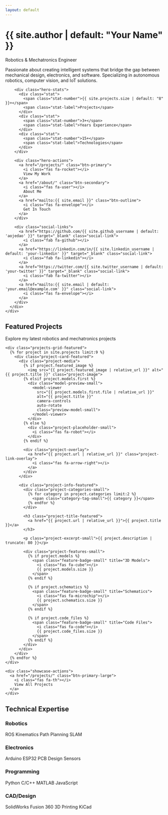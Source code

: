 ```yaml
---
layout: default
---
```


<div class="hero-personal">
  <div class="container">
    <div class="hero-content">
      <div class="hero-info">
        <h1 class="hero-name">{{ site.author | default: "Your Name" }}</h1>
        <p class="hero-title">Robotics & Mechatronics Engineer</p>
        <p class="hero-description">Passionate about creating intelligent systems that bridge the gap between mechanical design, electronics, and software. Specializing in autonomous robotics, computer vision, and IoT solutions.</p>
        
        <div class="hero-stats">
          <div class="stat">
            <span class="stat-number">{{ site.projects.size | default: "8" }}+</span>
            <span class="stat-label">Projects</span>
          </div>
          <div class="stat">
            <span class="stat-number">3+</span>
            <span class="stat-label">Years Experience</span>
          </div>
          <div class="stat">
            <span class="stat-number">15+</span>
            <span class="stat-label">Technologies</span>
          </div>
        </div>
        
        <div class="hero-actions">
          <a href="/projects/" class="btn-primary">
            <i class="fas fa-rocket"></i>
            View My Work
          </a>
          <a href="/about/" class="btn-secondary">
            <i class="fas fa-user"></i>
            About Me
          </a>
          <a href="mailto:{{ site.email }}" class="btn-outline">
            <i class="fas fa-envelope"></i>
            Get In Touch
          </a>
        </div>
        
        <div class="social-links">
          <a href="https://github.com/{{ site.github_username | default: 'aojedao' }}" target="_blank" class="social-link">
            <i class="fab fa-github"></i>
          </a>
          <a href="https://linkedin.com/in/{{ site.linkedin_username | default: 'your-linkedin' }}" target="_blank" class="social-link">
            <i class="fab fa-linkedin"></i>
          </a>
          <a href="https://twitter.com/{{ site.twitter_username | default: 'your-twitter' }}" target="_blank" class="social-link">
            <i class="fab fa-twitter"></i>
          </a>
          <a href="mailto:{{ site.email | default: 'your.email@example.com' }}" class="social-link">
            <i class="fas fa-envelope"></i>
          </a>
        </div>
      </div>
    </div>
  </div>
</div>

<div class="projects-showcase">
  <div class="container">
    <div class="section-header">
      <h2>Featured Projects</h2>
      <p>Explore my latest robotics and mechatronics projects</p>
    </div>
    
    <div class="projects-grid-featured">
      {% for project in site.projects limit:9 %}
        <div class="project-card-featured">
          <div class="project-media">
            {% if project.featured_image %}
              <img src="{{ project.featured_image | relative_url }}" alt="{{ project.title }}" class="project-image">
            {% elsif project.models.first %}
              <div class="model-preview-small">
                <model-viewer 
                  src="{{ project.models.first.file | relative_url }}"
                  alt="{{ project.title }}"
                  camera-controls
                  auto-rotate
                  class="preview-model-small">
                </model-viewer>
              </div>
            {% else %}
              <div class="project-placeholder-small">
                <i class="fas fa-robot"></i>
              </div>
            {% endif %}
            
            <div class="project-overlay">
              <a href="{{ project.url | relative_url }}" class="project-link-overlay">
                <i class="fas fa-arrow-right"></i>
              </a>
            </div>
          </div>
          
          <div class="project-info-featured">
            <div class="project-categories-small">
              {% for category in project.categories limit:2 %}
                <span class="category-tag-small">{{ category }}</span>
              {% endfor %}
            </div>
            
            <h3 class="project-title-featured">
              <a href="{{ project.url | relative_url }}">{{ project.title }}</a>
            </h3>
            
            <p class="project-excerpt-small">{{ project.description | truncate: 80 }}</p>
            
            <div class="project-features-small">
              {% if project.models %}
                <span class="feature-badge-small" title="3D Models">
                  <i class="fas fa-cube"></i>
                  {{ project.models.size }}
                </span>
              {% endif %}
              
              {% if project.schematics %}
                <span class="feature-badge-small" title="Schematics">
                  <i class="fas fa-microchip"></i>
                  {{ project.schematics.size }}
                </span>
              {% endif %}
              
              {% if project.code_files %}
                <span class="feature-badge-small" title="Code Files">
                  <i class="fas fa-code"></i>
                  {{ project.code_files.size }}
                </span>
              {% endif %}
            </div>
          </div>
        </div>
      {% endfor %}
    </div>
    
    <div class="showcase-actions">
      <a href="/projects/" class="btn-primary-large">
        <i class="fas fa-th"></i>
        View All Projects
      </a>
    </div>
  </div>
</div>

<div class="skills-section">
  <div class="container">
    <div class="skills-content">
      <h2>Technical Expertise</h2>
      <div class="skills-grid">
        <div class="skill-category">
          <h3><i class="fas fa-robot"></i> Robotics</h3>
          <div class="skill-tags">
            <span class="skill-tag">ROS</span>
            <span class="skill-tag">Kinematics</span>
            <span class="skill-tag">Path Planning</span>
            <span class="skill-tag">SLAM</span>
          </div>
        </div>
        <div class="skill-category">
          <h3><i class="fas fa-microchip"></i> Electronics</h3>
          <div class="skill-tags">
            <span class="skill-tag">Arduino</span>
            <span class="skill-tag">ESP32</span>
            <span class="skill-tag">PCB Design</span>
            <span class="skill-tag">Sensors</span>
          </div>
        </div>
        <div class="skill-category">
          <h3><i class="fas fa-code"></i> Programming</h3>
          <div class="skill-tags">
            <span class="skill-tag">Python</span>
            <span class="skill-tag">C/C++</span>
            <span class="skill-tag">MATLAB</span>
            <span class="skill-tag">JavaScript</span>
          </div>
        </div>
        <div class="skill-category">
          <h3><i class="fas fa-cube"></i> CAD/Design</h3>
          <div class="skill-tags">
            <span class="skill-tag">SolidWorks</span>
            <span class="skill-tag">Fusion 360</span>
            <span class="skill-tag">3D Printing</span>
            <span class="skill-tag">KiCad</span>
          </div>
        </div>
      </div>
    </div>
  </div>
</div>